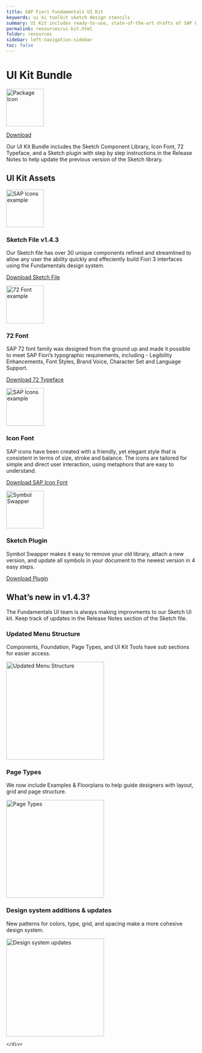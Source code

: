 ```yaml
---
title: SAP Fiori Fundamentals UI Kit
keywords: ui ki toolkit sketch design stencils
summary: UI Kit includes ready-to-use, state-of-the-art drafts of SAP Fiori layouts, patterns and controls in sketch. You are welcome to use the design stencils to visualize your SAP Fiori app. They are easy to use and give you a realistic impression of your final design.
permalink: resources/ui-kit.html
folder: resources
sidebar: left-navigation-sidebar
toc: false
---
```


<div class="docs-ui-kit_hero">
    <div class="fd-container fd-container--fluid">
        <div class="fd-col--12 docs-ui-kit_hero-content fd-has-text-align-center fd-has-margin-top-medium">
            <h1 class="docs-ui-kit_hero-heading">UI Kit Bundle</h1>
            <p>
                <img src="{{site.baseurl}}/images/ui-kit/package-icon.png" alt="Package Icon" width="100">
            </p>
            <a class="fd-button docs-ui-kit_hero-btn" href="{{site.baseurl}}/resources/Fiori-UI-Kit-Bundle.zip">
                Download
            </a>
            <p class="docs-ui-kit_hero-description">
                Our UI Kit Bundle includes the Sketch Component Library, Icon Font, 72 Typeface, and a Sketch plugin with step by step instructions in the Release Notes to help update the previous version of the Sketch library.
            </p>
        </div>
    </div>
</div>

<div class="fd-container fd-container--fluid docs-ui-kit">
    <h2 class="docs-header-h2 fd-has-margin-bottom-medium">UI Kit Assets</h2>
    <div class="fd-container fd-container--fluid fd-has-margin-bottom-large">
        <div class="fd-col--2">
            <p>
                <img src="{{site.baseurl}}/images/ui-kit/sketch-mac-icon.png" alt="SAP Icons example" height="100">
            </p>
        </div>
        <div class="fd-col--7">
            <h3>Sketch File v1.4.3</h3>
            <p>
                Our Sketch file has over 30 unique components refined and streamlined to allow any user the ability quickly and effeciently build Fiori 3 interfaces using the Fundamentals design system.
            </p>
        </div>
        <div class="fd-col--3 fd-has-text-align-center fd-has-margin-top-medium">
            <a href="{{site.baseurl}}/resources/SAP-Fiori-Fundamentals-UI-Kit.sketch" class="fd-has-font-weight-bold">
                Download Sketch File
            </a>
        </div>
    </div>
    <div class="fd-container fd-container--fluid fd-has-margin-bottom-large">
        <div class="fd-col--2">
            <p>
                <img src="{{site.baseurl}}/images/ui-kit/typeface.png" alt="72 Font example" width="100">
            </p>
        </div>
        <div class="fd-col--7">
            <h3>72 Font</h3>
            <p>
                SAP 72 font family was designed from the ground up and made it possible to meet SAP Fiori’s typographic requirements, including - Legibility Enhancements, Font Styles, Brand Voice, Character Set and Language Support.
            </p>
        </div>
        <div class="fd-col--3 fd-has-text-align-center fd-has-margin-top-medium">
            <a href="{{site.baseurl}}/resources/SAP-72-font.zip" class="fd-has-font-weight-bold">
                Download 72 Typeface
            </a>
        </div>
    </div>
    <div class="fd-container fd-container--fluid fd-has-margin-bottom-large">
        <div class="fd-col--2">
            <p>
                <img src="{{site.baseurl}}/images/ui-kit/icons-grid.png" alt="SAP Icons example" width="100">
            </p>
        </div>
        <div class="fd-col--7">
            <h3>Icon Font</h3>
            <p>SAP icons have been created with a friendly, yet elegant style that is consistent in terms of size, stroke and balance. The icons are tailored for simple and direct user interaction, using metaphors that are easy to understand. </p>
        </div>
        <div class="fd-col--3 fd-has-text-align-center fd-has-margin-top-medium">    
            <a href="{{site.baseurl}}/resources/SAP-icons.zip" class="fd-has-font-weight-bold">
                Download SAP Icon Font
            </a>
        </div>
    </div>
    <div class="fd-container fd-container--fluid fd-has-margin-bottom-large">
        <div class="fd-col--2">
            <p>
                <img src="{{site.baseurl}}/images/ui-kit/symbol-swapper-logo.png" alt="Symbol Swapper" width="100">
            </p>
        </div>
        <div class="fd-col--7">
            <h3>Sketch Plugin</h3>
            <p>Symbol Swapper makes it easy to remove your old library, attach a new version, and update all symbols in your document to the newest version in 4 easy steps. </p>
       </div>
       <div class="fd-col--3 fd-has-text-align-center fd-has-margin-top-medium">
            <a href="{{site.baseurl}}/resources/symbol-swapper-master.zip" class="fd-has-font-weight-bold">
                Download Plugin
            </a>
        </div>
    </div>


<div class="fd-container fd-container--fluid docs-ui-kit fd-has-padding-top-small">
    <h2 class="docs-header-h2">
        What’s new in v1.4.3?
    </h2>
    <p>
        The Fundamentals UI team is always making improvments to our Sketch UI kit. Keep track of updates in the Release Notes section of the Sketch file. 
    </p>
    <div class="fd-col--4">
        <h3 class="docs-header-h3">
            Updated Menu Structure
        </h3>
        <p>
            Components, Foundation, Page Types, and UI Kit Tools have sub sections for easier access. 
        </p>
        <p>
            <img src="{{site.baseurl}}/images/ui-kit/symbol-structure.png" alt="Updated Menu Structure" width="260">
        </p>
    </div>
    <div class="fd-col--4">
        <h3 class="docs-header-h3">
            Page Types
        </h3>
        <p>
            We now include Examples & Floorplans to help guide designers with layout, grid and page structure. 
        </p>
        <p>
            <img src="{{site.baseurl}}/images/ui-kit/page-types.png" alt="Page Types" width="260">
        </p>
    </div>
    <div class="fd-col--4">
        <h3 class="docs-header-h3">
            Design system additions & updates
        </h3>
        <p>
            New patterns for colors, type, grid, and  spacing make a more cohesive design system. 
        </p>
        <p>
            <img src="{{site.baseurl}}/images/ui-kit/design-system-lock-up.png" alt="Design system updates" width="260">
        </p>

    </div>
</div>